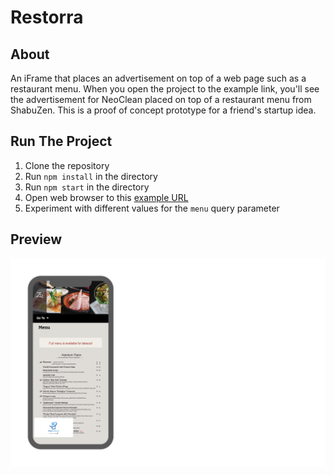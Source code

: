 # Restorra

## About

An iFrame that places an advertisement on top of a web page such as a restaurant menu. When you open the project to the example link, you'll see the advertisement for NeoClean placed on top of a restaurant menu from ShabuZen. This is a proof of concept prototype for a friend's startup idea.

## Run The Project

1) Clone the repository<br>
2) Run `npm install` in the directory<br>
3) Run `npm start` in the directory<br>
4) Open web browser to this [example URL](https://localhost:3000/fixed?menu=http://shabu-shabu-zen.com/menu)<br>
5) Experiment with different values for the `menu` query parameter

## Preview

![Map](https://github.com/mvrahas/restorra/blob/master/public/img/example.png)





